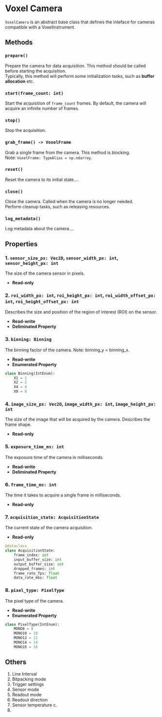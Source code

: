 # Voxel Camera
`VoxelCamera` is an abstract base class that defines the inteface for cameras compatible with a VoxelInstrument.  

## Methods

### `prepare()`
Prepare the camera for data acquisition. This method should be called before starting the acquisition.  
Typically, this method will perform some initialization tasks, such as **buffer allocation** etc.  

### `start(frame_count: int)`
Start the acquisition of `frame_count` frames. By default, the camera will acquire an infinite number of frames.  

### `stop()`
Stop the acquisition.

### `grab_frame() -> VoxelFrame`
Grab a single frame from the camera. This method is blocking.  
Note: `VoxelFrame: TypeAlias = np.ndarray`.

### `reset()`
Reset the camera to its initial state....  

### `close()`
Close the camera. Called when the camera is no longer needed.  
Perform cleanup tasks, such as releasing resources.  

### `log_metadata()`
Log metadata about the camera....

## Properties

### 1. `sensor_size_px: Vec2D`, `sensor_width_px: int`, `sensor_height_px: int` 

The size of the camera sensor in pixels.  
- **Read-only**

### 2. `roi_width_px: int`, `roi_height_px: int`, `roi_width_offset_px: int`, `roi_height_offset_px: int`

Describes the size and position of the region of interest (ROI) on the sensor.  
- **Read-write**
- **Deliminated Property**

### 3. `binning: Binning`

The binning factor of the camera. Note: binning_y = binning_x.

- **Read-write**
- **Enumerated Property**

```python
class Binning(IntEnum):
    X1 = 1
    X2 = 2
    X4 = 4
    X8 = 8
```

### 4. `image_size_px: Vec2D`, `image_width_px: int`, `image_height_px: int`  

The size of the image that will be acquired by the camera. Describes the frame shape.  
- **Read-only**

### 5. `exposure_time_ms: int`

The exposure time of the camera in milliseconds.
- **Read-write**
- **Deliminated Property**

### 6. `frame_time_ms: int`

The time it takes to acquire a single frame in milliseconds.  
- **Read-only**

### 7. `acquisition_state: AcquisitionState`

The current state of the camera acquisition.
- **Read-only**

```python
@dataclass
class AcquisitionState:
    frame_index: int
    input_buffer_size: int
    output_buffer_size: int
    dropped_frames: int
    frame_rate_fps: float
    data_rate_mbs: float
```

### 8. `pixel_type: PixelType`

The pixel type of the camera.
- **Read-write**
- **Enumerated Property**

```python
class PixelType(IntEnum):
    MONO8 = 8
    MONO10 = 10
    MONO12 = 12
    MONO14 = 14
    MONO16 = 16
```

## Others
1. Line Interval
2. Bitpacking mode
3. Trigger settings
4. Sensor mode
5. Readout mode
6. Readout direction
7. Sensor temperature c.
8. 
